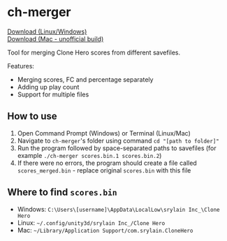 # ch-merger
[Download (Linux/Windows)](https://github.com/gardockt/ch-merger/releases)  
[Download (Mac - unofficial build)](https://github.com/gardockt/ch-merger/files/5179884/ch-merger.gz)

Tool for merging Clone Hero scores from different savefiles.

Features:
* Merging scores, FC and percentage separately
* Adding up play count
* Support for multiple files

## How to use
1. Open Command Prompt (Windows) or Terminal (Linux/Mac)
2. Navigate to `ch-merger`'s folder using command `cd "[path to folder]"`
3. Run the program followed by space-separated paths to savefiles (for example `./ch-merger scores.bin.1 scores.bin.2`)
4. If there were no errors, the program should create a file called `scores_merged.bin` - replace original `scores.bin` with this file

## Where to find `scores.bin`
* Windows: `C:\Users\[username]\AppData\LocalLow\srylain Inc_\Clone Hero`
* Linux: `~/.config/unity3d/srylain Inc_/Clone Hero`
* Mac: `~/Library/Application Support/com.srylain.CloneHero`

